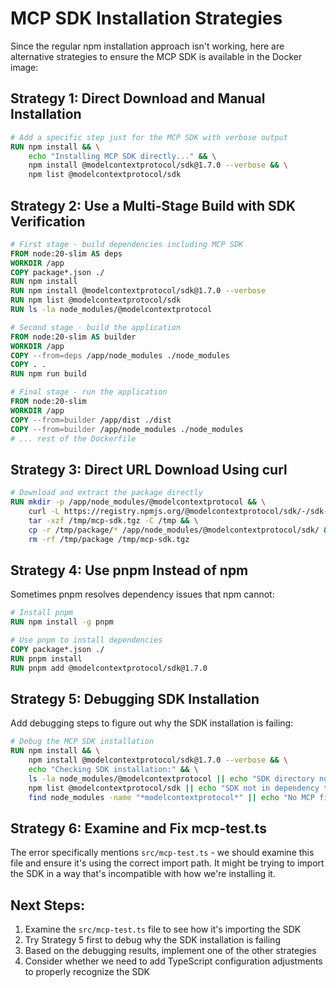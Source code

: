 # MCP SDK Installation Strategies

Since the regular npm installation approach isn't working, here are alternative strategies to ensure the MCP SDK is available in the Docker image:

## Strategy 1: Direct Download and Manual Installation

```dockerfile
# Add a specific step just for the MCP SDK with verbose output
RUN npm install && \
    echo "Installing MCP SDK directly..." && \
    npm install @modelcontextprotocol/sdk@1.7.0 --verbose && \
    npm list @modelcontextprotocol/sdk
```

## Strategy 2: Use a Multi-Stage Build with SDK Verification

```dockerfile
# First stage - build dependencies including MCP SDK
FROM node:20-slim AS deps
WORKDIR /app
COPY package*.json ./
RUN npm install
RUN npm install @modelcontextprotocol/sdk@1.7.0 --verbose
RUN npm list @modelcontextprotocol/sdk
RUN ls -la node_modules/@modelcontextprotocol

# Second stage - build the application
FROM node:20-slim AS builder
WORKDIR /app
COPY --from=deps /app/node_modules ./node_modules
COPY . .
RUN npm run build

# Final stage - run the application
FROM node:20-slim
WORKDIR /app
COPY --from=builder /app/dist ./dist
COPY --from=builder /app/node_modules ./node_modules
# ... rest of the Dockerfile
```

## Strategy 3: Direct URL Download Using curl

```dockerfile
# Download and extract the package directly
RUN mkdir -p /app/node_modules/@modelcontextprotocol && \
    curl -L https://registry.npmjs.org/@modelcontextprotocol/sdk/-/sdk-1.7.0.tgz -o /tmp/mcp-sdk.tgz && \
    tar -xzf /tmp/mcp-sdk.tgz -C /tmp && \
    cp -r /tmp/package/* /app/node_modules/@modelcontextprotocol/sdk/ && \
    rm -rf /tmp/package /tmp/mcp-sdk.tgz
```

## Strategy 4: Use pnpm Instead of npm

Sometimes pnpm resolves dependency issues that npm cannot:

```dockerfile
# Install pnpm
RUN npm install -g pnpm

# Use pnpm to install dependencies
COPY package*.json ./
RUN pnpm install
RUN pnpm add @modelcontextprotocol/sdk@1.7.0
```

## Strategy 5: Debugging SDK Installation

Add debugging steps to figure out why the SDK installation is failing:

```dockerfile
# Debug the MCP SDK installation
RUN npm install && \
    npm install @modelcontextprotocol/sdk@1.7.0 --verbose && \
    echo "Checking SDK installation:" && \
    ls -la node_modules/@modelcontextprotocol || echo "SDK directory not found" && \
    npm list @modelcontextprotocol/sdk || echo "SDK not in dependency tree" && \
    find node_modules -name "*modelcontextprotocol*" || echo "No MCP files found"
```

## Strategy 6: Examine and Fix mcp-test.ts

The error specifically mentions `src/mcp-test.ts` - we should examine this file and ensure it's using the correct import path. It might be trying to import the SDK in a way that's incompatible with how we're installing it.

## Next Steps:

1. Examine the `src/mcp-test.ts` file to see how it's importing the SDK
2. Try Strategy 5 first to debug why the SDK installation is failing
3. Based on the debugging results, implement one of the other strategies
4. Consider whether we need to add TypeScript configuration adjustments to properly recognize the SDK